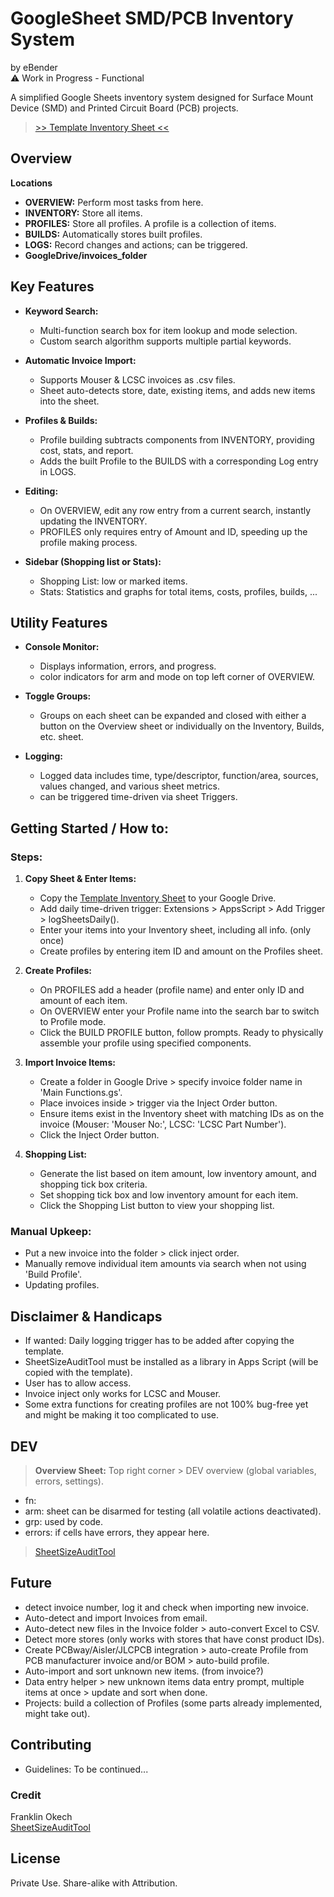 # GoogleSheet SMD/PCB Inventory System

by eBender  
⚠️ Work in Progress - Functional  


A simplified Google Sheets inventory system designed for Surface Mount Device (SMD) and Printed Circuit Board (PCB) projects.


>[>> Template Inventory Sheet <<](https://docs.google.com/spreadsheets/d/1COGIPqjvaSmpCLZWWQLtgucSimMKeokUlRZeDGTBkdY)

## Overview  

**Locations**
- **OVERVIEW:** Perform most tasks from here.
- **INVENTORY:** Store all items.
- **PROFILES:** Store all profiles. A profile is a collection of items.
- **BUILDS:** Automatically stores built profiles.
- **LOGS:** Record changes and actions; can be triggered.
- **GoogleDrive/invoices_folder**

## Key Features

- **Keyword Search:**
  - Multi-function search box for item lookup and mode selection.
  - Custom search algorithm supports multiple partial keywords.

- **Automatic Invoice Import:**
  - Supports Mouser & LCSC invoices as .csv files.
  - Sheet auto-detects store, date, existing items, and adds new items into the sheet.

- **Profiles & Builds:**
  - Profile building subtracts components from INVENTORY, providing cost, stats, and report.
  - Adds the built Profile to the BUILDS with a corresponding Log entry in LOGS.

- **Editing:**
  - On OVERVIEW, edit any row entry from a current search, instantly updating the INVENTORY.
  - PROFILES only requires entry of Amount and ID, speeding up the profile making process.

- **Sidebar (Shopping list or Stats):**
  - Shopping List: low or marked items.
  - Stats: Statistics and graphs for total items, costs, profiles, builds, ...

## Utility Features

- **Console Monitor:**
  - Displays information, errors, and progress. 
  - color indicators for arm and mode on top left corner of OVERVIEW.

- **Toggle Groups:**
  - Groups on each sheet can be expanded and closed with either a button on the Overview sheet or individually on the Inventory, Builds, etc. sheet.

- **Logging:**
  - Logged data includes time, type/descriptor, function/area, sources, values changed, and various sheet metrics.
  - can be triggered time-driven via sheet Triggers.



## Getting Started / How to:

### Steps:

1. **Copy Sheet & Enter Items:**
   - Copy the [Template Inventory Sheet](https://docs.google.com/spreadsheets/d/1COGIPqjvaSmpCLZWWQLtgucSimMKeokUlRZeDGTBkdY) to your Google Drive.
   - Add daily time-driven trigger: Extensions > AppsScript > Add Trigger > logSheetsDaily().
   - Enter your items into your Inventory sheet, including all info. (only once)
   - Create profiles by entering item ID and amount on the Profiles sheet.

2. **Create Profiles:**
   - On PROFILES add a header (profile name) and enter only ID and amount of each item.
   - On OVERVIEW enter your Profile name into the search bar to switch to Profile mode.
   - Click the BUILD PROFILE button, follow prompts. Ready to physically assemble your profile using specified components.

3. **Import Invoice Items:**
   - Create a folder in Google Drive > specify invoice folder name in 'Main Functions.gs'.
   - Place invoices inside > trigger via the Inject Order button.
   - Ensure items exist in the Inventory sheet with matching IDs as on the invoice (Mouser: 'Mouser No:', LCSC: 'LCSC Part Number').
   - Click the Inject Order button.

4. **Shopping List:**
   - Generate the list based on item amount, low inventory amount, and shopping tick box criteria.
   - Set shopping tick box and low inventory amount for each item.
   - Click the Shopping List button to view your shopping list.

### Manual Upkeep:

- Put a new invoice into the folder > click inject order.
- Manually remove individual item amounts via search when not using 'Build Profile'.
- Updating profiles.


## Disclaimer & Handicaps

- If wanted: Daily logging trigger has to be added after copying the template.
- SheetSizeAuditTool must be installed as a library in Apps Script (will be copied with the template).
- User has to allow access.
- Invoice inject only works for LCSC and Mouser.
- Some extra functions for creating profiles are not 100% bug-free yet and might be making it too complicated to use.


## DEV

> **Overview Sheet:** Top right corner > DEV overview (global variables, errors, settings).
  - fn:
  - arm: sheet can be disarmed for testing (all volatile actions deactivated).
  - grp: used by code.
  - errors: if cells have errors, they appear here.

> [SheetSizeAuditTool](https://docs.google.com/spreadsheets/d/1myUQEsA9oBNqigG8VdQnsoAnKoohFrl_wG5S7znHjAk/edit?usp=sharing)


## Future

- detect invoice number, log it and check when importing new invoice.
- Auto-detect and import Invoices from email.
- Auto-detect new files in the Invoice folder > auto-convert Excel to CSV.
- Detect more stores (only works with stores that have const product IDs).
- Create PCBway/Aisler/JLCPCB integration > auto-create Profile from PCB manufacturer invoice and/or BOM > auto-build profile.
- Auto-import and sort unknown new items. (from invoice?)
- Data entry helper > new unknown items data entry prompt, multiple items at once > update and sort when done.
- Projects: build a collection of Profiles (some parts already implemented, might take out).


## Contributing

- Guidelines: To be continued...

### Credit

Franklin Okech  
[SheetSizeAuditTool](https://franklinokech.com)

## License

Private Use. Share-alike with Attribution.
